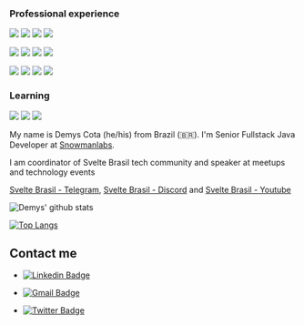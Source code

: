 ### Professional experience

 <p> 
    <img src="http://views.whatilearened.today/views/github/Demysdcl/views.svg"/> 
    <img src="https://img.shields.io/badge/Back End-Java-172f63"/>
    <img src="https://img.shields.io/badge/Back End-Kotlin-172f63"/>
    <img src="https://img.shields.io/badge/Back End-Node-172f63"/>
 </p>
 
 <p>   
    <img src="https://img.shields.io/badge/Front End-Svelte-2196F3"/>
    <img src="https://img.shields.io/badge/Front End-Vue-2196F3"/>
    <img src="https://img.shields.io/badge/Front End-React-2196F3"/>
    <img src="https://img.shields.io/badge/Front End-Angular-2196F3"/>
 </p>

  <p> 
    <img src="https://img.shields.io/badge/Mobile-Flutter-55c0a6"/>
    <img src="https://img.shields.io/badge/Mobile-React Native-55c0a6"/>
    <img src="https://img.shields.io/badge/Mobile-Android-55c0a6"/>
    <img src="https://img.shields.io/badge/Mobile-Ionic-55c0a6"/>
 </p>

### Learning

 <p> 
    <img src="https://img.shields.io/badge/Back End-Python-f55247"/>
    <img src="https://img.shields.io/badge/Back End-Go-f55247"/>
    <img src="https://img.shields.io/badge/Back End-Ruby-f55247"/>
 </p>


My name is Demys Cota (he/his) from Brazil (🇧🇷). I'm Senior Fullstack Java Developer at [Snowmanlabs](https://www.snowmanlabs.com.br/). 

I am coordinator of Svelte Brasil tech community and speaker at meetups and technology events

[Svelte Brasil - Telegram](https://t.me/sveltebrasil), [Svelte Brasil - Discord](https://discord.gg/mEyG92) and [Svelte Brasil - Youtube](https://www.youtube.com/channel/UCp8jamqJRGg86eMnewxjWng)

![Demys' github stats](https://github-readme-stats.vercel.app/api?username=Demysdcl&show_icons=true&theme=tokyonight)

[![Top Langs](https://github-readme-stats.vercel.app/api/top-langs/?username=Demysdcl&hide=html)](https://github.com/anuraghazra/github-readme-stats)


##  Contact me

- [![Linkedin Badge](https://img.shields.io/badge/-DemysLima-blue?style=flat-square&logo=Linkedin&logoColor=white&link=https://www.linkedin.com/in/demys-lima/)](https://www.linkedin.com/in/demys-lima/)

- [![Gmail Badge](https://img.shields.io/badge/-demysdcl@gmail.com-c14438?style=flat-square&logo=Gmail&logoColor=white&link=mailto:demysdcl@gmail.com)](mailto:demysdcl@gmail.com)

- [![Twitter Badge](https://img.shields.io/badge/-@DemysCota-blue?style=flat-square&logo=Twitter&logoColor=white&link=https://twitter.com/DemysCota)](https://twitter.com/DemysCota)

